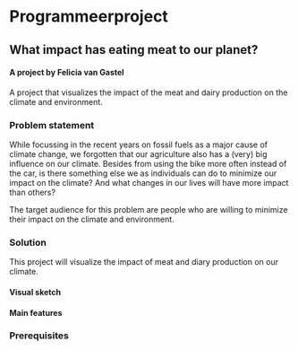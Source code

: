 # Programmeerproject

## What impact has eating meat to our planet?
#### A project by Felicia van Gastel

A project that visualizes the impact of the meat and dairy production on the climate and environment.

### Problem statement
While focussing in the recent years on fossil fuels as a major cause of climate change, we forgotten that our agriculture also has a (very) big influence on our climate. Besides from using the bike more often instead of the car, is there something else we as individuals can do to minimize our impact on the climate? And what changes in our lives will have more impact than others?

The target audience for this problem are people who are willing to minimize their impact on
the climate and environment.

### Solution
This project will visualize the impact of meat and diary production on our climate.

#### Visual sketch

#### Main features


### Prerequisites
